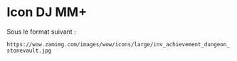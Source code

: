 # Icon DJ MM+

Sous le format suivant :

`https://wow.zamimg.com/images/wow/icons/large/inv_achievement_dungeon_stonevault.jpg`
